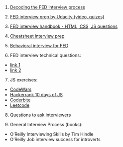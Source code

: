 1. [Decoding the FED interview process](https://dev.to/emmawedekind/decoding-the-front-end-interview-process-14dl)

2. [FED interview prep by Udacity (video, quizes)](https://www.udacity.com/course/front-end-interview-prep--ud250)

3. [FED interview handbook - HTML, CSS, JS questions](https://github.com/yangshun/front-end-interview-handbook)

4. [Cheatsheet interview prep](https://github.com/yangshun/tech-interview-handbook/blob/master/preparing/cheatsheet.md)

5. [Behavioral interview for FED](https://github.com/yangshun/tech-interview-handbook/blob/master/non-technical/behavioral.md)

6. FED interview technical questions:
- [link 1](https://github.com/h5bp/Front-end-Developer-Interview-Questions)
- [link 2](https://github.com/khan4019/front-end-Interview-Questions)

7. JS exercises:
- [CodeWars](https://github.com/bogutski/js-road-map/blob/master/tasks.md)
- [Hackerrank 10 days of JS](https://www.hackerrank.com/domains/tutorials/10-days-of-javascript)
- [Coderbite](https://coderbyte.com/)
- [Leetcode](https://leetcode.com/)

8. [Questions to ask interviewers](https://github.com/yangshun/tech-interview-handbook/blob/master/non-technical/questions-to-ask.md) 

9. General Interview Process (books):
* O’Reilly Interviewing Skills by Tim Hindle
* O’Reilly Job interview success for introverts

